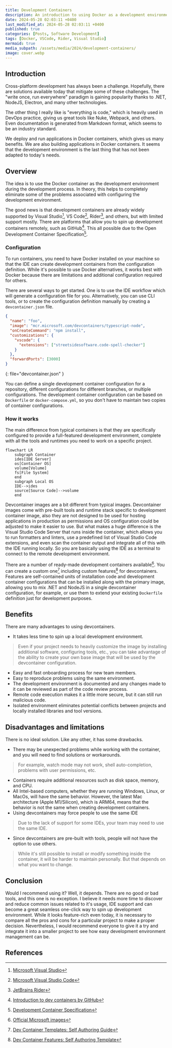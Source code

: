 ```yaml
---
title: Development Containers
description: An introduction to using Docker as a development environment.
date: 2024-05-28 02:03:11 +0400
last_modified_at: 2024-05-28 02:03:11 +0400
published: true
categories: [Posts, Software Development]
tags: [Docker, VSCode, Rider, Visual Studio]
mermaid: true
media_subpath: /assets/media/2024/development-containers/
image: cover.webp
---
```


## Introduction

Cross-platform development has always been a challenge. Hopefully, there are solutions available today that mitigate some of these challenges. The "write once, run everywhere" paradigm is gaining popularity thanks to .NET, NodeJS, Electron, and many other technologies.

The other thing I really like is "everything is code," which is heavily used in DevOps practice, giving us great tools like Nuke, Webpack, and others. Even documentation is generated from Markdown format, which seems to be an industry standard.

We deploy and run applications in Docker containers, which gives us many benefits. We are also building applications in Docker containers. It seems that the development environment is the last thing that has not been adapted to today's needs.

## Overview

The idea is to use the Docker container as the development environment during the development process. In theory, this helps to completely eliminate some of the problems associated with configuring the development environment.

The good news is that development containers are already widely supported by Visual Studio[^MicrosoftVisualStudio], VS Code[^MicrosoftVisualStudioCode], Rider[^JetBrainsRider], and others, but with limited support mostly. There are platforms that allow you to spin up development containers remotely, such as GitHub[^IntroductionToDevContainersByGitHub]. This all possible due to the Open Development Container Specification[^DevelopmentContainerSpecification].

### Configuration

To run containers, you need to have Docker installed on your machine so that the IDE can create development containers from the configuration definition. While it's possible to use Docker alternatives, it works best with Docker because there are limitations and additional configuration required for others.

There are several ways to get started. One is to use the IDE workflow which will generate a configuration file for you. Alternatively, you can use CLI tools, or to create the configuration definition manually by creating a `devcontainer.json` file.

```json
{
  "name": "foo",
  "image": "mcr.microsoft.com/devcontainers/typescript-node",
  "onCreateCommand": "npm install",
  "customizations": {
    "vscode": {
      "extensions": ["streetsidesoftware.code-spell-checker"]
    }
  },
  "forwardPorts": [3000]
}
```
{: file="devcontainer.json" }

You can define a single development container configuration for a repository, different configurations for different branches, or multiple configurations. The development container configuration can be based on `Dockerfile` or `docker-compose.yml`, so you don't have to maintain two copies of container configurations.

### How it works

The main difference from typical containers is that they are specifically configured to provide a full-featured development environment, complete with all the tools and runtimes you need to work on a specific project.

```mermaid
flowchart LR
    subgraph Container
    ides[IDE Server]
    os[Container OS]
    volume[Volume]
    fs[File System]
    end
    subgraph Local OS
    IDE-->ides
    source[Source Code]-->volume
    end
```

Devcontainer images are a bit different from typical images. Devcontainer images come with pre-built tools and runtime stack specific to development container image, also they are not designed to be used for hosting applications in production as permissions and OS configuration could be adjusted to make it easier to use. But what makes a huge difference is the Visual Studio Code Server that runs inside the container, which allows you to run formatters and linters, use a predefined list of Visual Studio Code extensions, and even scan the container output and integrate all of this with the IDE running locally. So you are basically using the IDE as a terminal to connect to the remote development environment.

There are a number of ready-made development containers available[^OfficialMicrosoftImages]. You can create a custom one[^DevContainerTemplatesSelfAuthoringGuide] including custom features[^DevContainerFeaturesSelfAuthoringTemplate] for devcontainers. Features are self-contained units of installation code and development container configurations that can be installed along with the primary image, allowing you to mix .NET and NodeJS in a single devcontainer configuration, for example, or use them to extend your existing `Dockerfile` definition just for development purposes.

## Benefits

There are many advantages to using devcontainers.

- It takes less time to spin up a local development environment.
> Even if your project needs to heavily customize the image by installing additional software, configuring tools, etc., you can take advantage of the ability to create your own base image that will be used by the devcontainer configuration.

- Easy and fast onboarding process for new team members.
- Easy to reproduce problems using the same environment.
- The development environment is documented and any changes made to it can be reviewed as part of the code review process.
- Remote code execution makes it a little more secure, but it can still run malicious code.
- Isolated environment eliminates potential conflicts between projects and locally installed libraries and tool versions.

## Disadvantages and limitations

There is no ideal solution. Like any other, it has some drawbacks.

- There may be unexpected problems while working with the container, and you will need to find solutions or workarounds.
> For example, watch mode may not work, shell auto-completion, problems with user permissions, etc.

- Containers require additional resources such as disk space, memory, and CPU.
- All Intel-based computers, whether they are running Windows, Linux, or MacOs, will have the same behavior. However, the latest Mac architecture (Apple M1/Silicon), which is ARM64, means that the behavior is not the same when creating development containers.
- Using devcontainers may force people to use the same IDE
> Due to the lack of support for some IDEs, your team may need to use the same IDE.
- Since devcontainers are pre-built with tools, people will not have the option to use others.
> While it's still possible to install or modify something inside the container, it will be harder to maintain personally. But that depends on what you want to change.

## Conclusion

Would I recommend using it? Well, it depends. There are no good or bad tools, and this one is no exception. I believe it needs more time to discover and reduce common issues related to it's usage, IDE support and can become a great seamless one-click way to spin up development environment. While it looks feature-rich even today, it is necessary to compare all the pros and cons for a particular project to make a proper decision. Nevertheless, I would recommend everyone to give it a try and integrate it into a smaller project to see how easy development environment management can be.

## References
[^MicrosoftVisualStudio]: [Microsoft Visual Studio](https://learn.microsoft.com/en-us/visualstudio/containers/?view=vs-2022)
[^MicrosoftVisualStudioCode]: [Microsoft Visual Studio Code](https://code.visualstudio.com/docs/devcontainers/containers)
[^JetBrainsRider]: [JetBrains Rider](https://www.jetbrains.com/help/rider/Connect_to_DevContainer.html)
[^IntroductionToDevContainersByGitHub]: [Introduction to dev containers by GitHub](https://docs.github.com/en/codespaces/setting-up-your-project-for-codespaces/adding-a-dev-container-configuration/introduction-to-dev-containers)
[^DevelopmentContainerSpecification]: [Development Container Specification](https://containers.dev/implementors/spec/)
[^OfficialMicrosoftImages]: [Official Microsoft images](https://mcr.microsoft.com/en-us/catalog?search=dev%20container)
[^DevContainerTemplatesSelfAuthoringGuide]: [Dev Container Templates: Self Authoring Guide](https://github.com/devcontainers/template-starter)
[^DevContainerFeaturesSelfAuthoringTemplate]: [Dev Container Features: Self Authoring Template](https://github.com/devcontainers/feature-starter)
